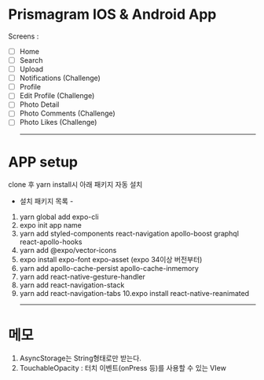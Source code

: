# Prismagram IOS & Android App

Screens :

- [ ] Home
- [ ] Search
- [ ] Upload
- [ ] Notifications (Challenge)
- [ ] Profile
- [ ] Edit Profile (Challenge)
- [ ] Photo Detail
- [ ] Photo Comments (Challenge)
- [ ] Photo Likes (Challenge)
  <hr/>

# APP setup

clone 후 yarn install시 아래 패키지 자동 설치

- 설치 패키지 목록 -

1. yarn global add expo-cli
2. expo init app name
3. yarn add styled-components react-navigation apollo-boost graphql react-apollo-hooks
4. yarn add @expo/vector-icons
5. expo install expo-font expo-asset (expo 34이상 버전부터)
6. yarn add apollo-cache-persist apollo-cache-inmemory
7. yarn add react-native-gesture-handler
8. yarn add react-navigation-stack
9. yarn add react-navigation-tabs
   10.expo install react-native-reanimated
   <hr/>

# 메모

1. AsyncStorage는 String형태로만 받는다.
2. TouchableOpacity : 터치 이벤트(onPress 등)를 사용할 수 있는 VIew
